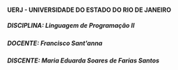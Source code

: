 #### UERJ - UNIVERSIDADE DO ESTADO DO RIO DE JANEIRO
##### DISCIPLINA: Linguagem de Programação II
##### DOCENTE: Francisco Sant'anna
##### DISCENTE: Maria Eduarda Soares de Farias Santos

